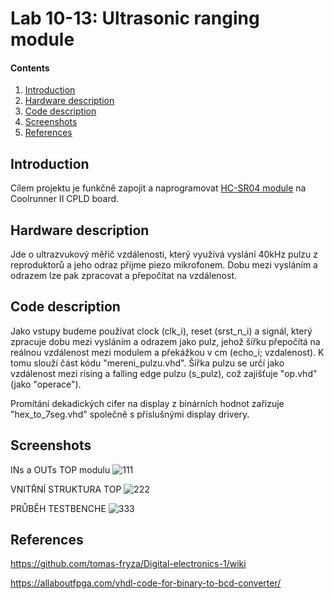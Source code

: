 # Lab 10-13: Ultrasonic ranging module

#### Contents

1. [Introduction](#Introduction)
2. [Hardware description](#Hardware-description)
3. [Code description](#Code-description)
4. [Screenshots](#Screenshots)
5. [References](#References)


## Introduction

Cílem projektu je funkčně zapojit a naprogramovat [HC-SR04 module](#HC-SR04-module) na Coolrunner II CPLD board. 

## Hardware description

Jde o ultrazvukový měřič vzdálenosti, který využívá vyslání 40kHz pulzu z reproduktorů a jeho odraz přijme piezo mikrofonem. Dobu mezi vysláním a odrazem lze pak zpracovat a přepočítat na vzdálenost.

## Code description

Jako vstupy budeme používat clock (clk_i), reset (srst_n_i) a signál, který zpracuje dobu mezi vysláním a odrazem jako pulz, jehož šířku přepočítá na reálnou vzdálenost mezi modulem a překážkou v cm (echo_i; vzdalenost). K tomu slouží část kódu "mereni_pulzu.vhd". Šířka pulzu se určí jako vzdálenost mezi rising a falling edge pulzu (s_pulz), což zajišťuje "op.vhd" (jako "operace").

Promítání dekadických cifer na display z binárních hodnot zařizuje "hex_to_7seg.vhd" společně s příslušnými display drivery.

## Screenshots
INs a OUTs TOP modulu
![111](111.png)

VNITŘNÍ STRUKTURA TOP
![222](222.png)

PRŮBĚH TESTBENCHE
![333](333.png)

## References

https://github.com/tomas-fryza/Digital-electronics-1/wiki

https://allaboutfpga.com/vhdl-code-for-binary-to-bcd-converter/

